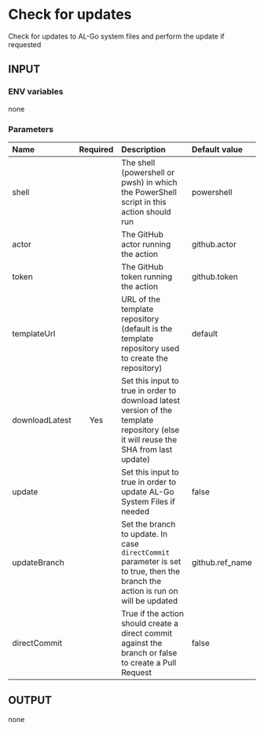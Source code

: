 # Check for updates
Check for updates to AL-Go system files and perform the update if requested

## INPUT

### ENV variables
none

### Parameters
| Name | Required | Description | Default value |
| :-- | :-: | :-- | :-- |
| shell | | The shell (powershell or pwsh) in which the PowerShell script in this action should run | powershell |
| actor | | The GitHub actor running the action | github.actor |
| token | | The GitHub token running the action | github.token |
| templateUrl | | URL of the template repository (default is the template repository used to create the repository) | default |
| downloadLatest | Yes | Set this input to true in order to download latest version of the template repository (else it will reuse the SHA from last update) | |
| update | | Set this input to true in order to update AL-Go System Files if needed | false |
| updateBranch | | Set the branch to update. In case `directCommit` parameter is set to true, then the branch the action is run on will be updated | github.ref_name |
| directCommit | | True if the action should create a direct commit against the branch or false to create a Pull Request | false |

## OUTPUT
none